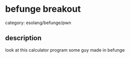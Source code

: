 # befunge breakout

category: esolang/befunge/pwn

## description

look at this calculator program some guy made in befunge

